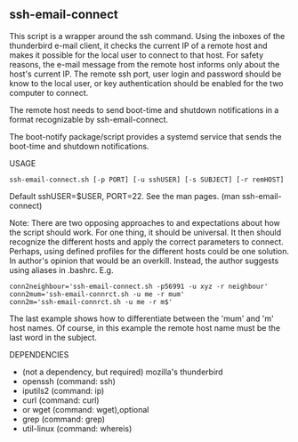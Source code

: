 ssh-email-connect
-----------------

This script is a wrapper around the ssh command. Using the inboxes of the thunderbird e-mail client, it checks the current IP of a remote host and makes it possible for the local user to connect to that host. For safety reasons, the e-mail message from the remote host informs only about the host's current IP. The remote ssh port, user login and password should be know to the local user, or key authentication should be enabled for the two computer to connect.

The remote host needs to send boot-time and shutdown notifications in a format recognizable by ssh-email-connect.

The boot-notify package/script provides a systemd service that sends the boot-time and shutdown notifications.


USAGE

	ssh-email-connect.sh [-p PORT] [-u sshUSER] [-s SUBJECT] [-r remHOST]

Default sshUSER=$USER, PORT=22. 
See the man pages. (man ssh-email-connect)

Note:  There are two opposing approaches to and expectations about how the script should work. For one thing, it should be universal. It then should recognize the different hosts and apply the correct parameters to connect. Perhaps, using defined profiles for the different hosts could be one solution. In author's opinion that would be an overkill. Instead, the author suggests using aliases in .bashrc. E.g.

	conn2neighbour='ssh-email-connect.sh -p56991 -u xyz -r neighbour'
	conn2mum='ssh-email-connrct.sh -u me -r mum'
	conn2m='ssh-email-connrct.sh -u me -r m$'

The last example shows how to differentiate between the 'mum' and 'm' host names. Of course, in this example the remote host name must be the last word in the subject.


DEPENDENCIES
- (not a dependency, but required) mozilla's thunderbird
- openssh    (command:  ssh)
- iputils2   (command:  ip)
- curl       (command:  curl)
- or wget    (command:  wget),optional
- grep       (command:  grep)
- util-linux (command:  whereis)

